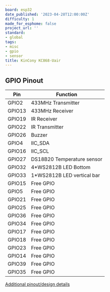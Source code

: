 ```yaml
---
board: esp32
date_published: '2023-04-28T12:00:00Z'
difficulty: 1
made_for_esphome: false
project_url: ''
standard:
- global
tags:
- misc
- gpio
- sensor
title: KinCony KC868-Uair
---
```


## GPIO Pinout

| Pin    | Function                   |
| ------ | ---------------------------|
| GPIO2  | 433MHz Transmitter         |
| GPIO13 | 433MHz Receiver            |
| GPIO19 | IR Receiver                |
| GPIO22 | IR Transmitter             |
| GPIO26 | Buzzer                     |
| GPIO4  | IIC_SDA                    |
| GPIO16 | IIC_SCL                    |
| GPIO27 | DS18B20 Temperature sensor |
| GPIO32 | 4*WS2812B LED Bottom       |
| GPIO33 | 1*WS2812B LED vertical bar |
| GPIO15 | Free GPIO                  |
| GPIO5  | Free GPIO                  |
| GPIO21 | Free GPIO                  |
| GPIO25 | Free GPIO                  |
| GPIO36 | Free GPIO                  |
| GPIO34 | Free GPIO                  |
| GPIO17 | Free GPIO                  |
| GPIO18 | Free GPIO                  |
| GPIO23 | Free GPIO                  |
| GPIO14 | Free GPIO                  |
| GPIO39 | Free GPIO                  |
| GPIO35 | Free GPIO                  |
[Additional pinout/design details](https://www.kincony.com/esp32-wifi-temperatur)